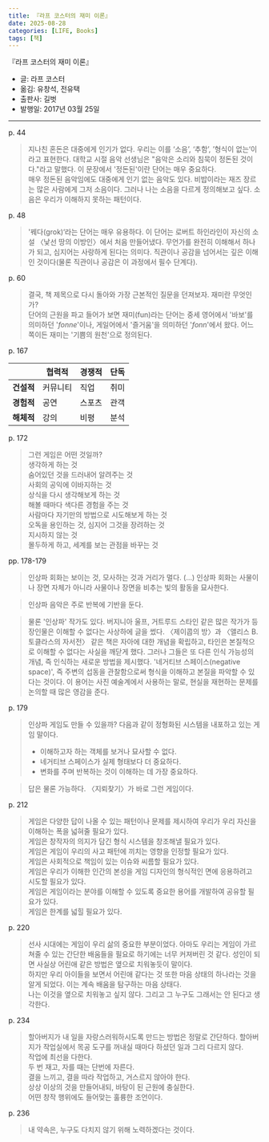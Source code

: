 ```yaml
---
title: 『라프 코스터의 재미 이론』
date: 2025-08-28
categories: [LIFE, Books]
tags: [책]
---
```



『라프 코스터의 재미 이론』
- 글: 라프 코스터
- 옮김: 유창석, 전유택
- 출판사: 길벗
- 발행일: 2017년 03월 25일


---

p. 44
> 지나친 혼돈은 대중에게 인기가 없다. 우리는 이를 ‘소음’, ‘추함’, ’형식이 없는‘이라고 표현한다. 대학교 시절 음악 선생님은 "음악은 소리와 침묵이 정돈된 것이다."라고 말했다. 이 문장에서 '정돈된'이란 단어는 매우 중요하다.  
> 매우 정돈된 음악임에도 대중에게 인기 없는 음악도 있다. 비밥이라는 재즈 장르는 많은 사람에게 그저 소음이다. 그러나 나는 소음을 다르게 정의해보고 싶다. 소음은 우리가 이해하지 못하는 패턴이다.


p. 48
> '꿰다(grok)‘라는 단어는 매우 유용하다. 이 단어는 로버트 하인라인이 자신의 소설 〈낯선 땅의 이방인〉에서 처음 만들어냈다. 무언가를 완전히 이해해서 하나가 되고, 심지어는 사랑하게 된다는 의미다. 직관이나 공감을 넘어서는 깊은 이해인 것이다(물론 직관이나 공감은 이 과정에서 필수 단계다).


p. 60
>결국, 책 제목으로 다시 돌아와 가장 근본적인 질문을 던져보자. 재미란 무엇인가?  
>단어의 근원을 파고 들어가 보면 재미(fun)라는 단어는 중세 영어에서 '바보'를 의미하던 '*fonne*'이나, 게일어에서 '즐거움'을 의미하던 '*fonn*'에서 왔다. 어느 쪽이든 재미는 '기쁨의 원천'으로 정의된다.


p. 167

|          | 협력적   | 경쟁적 | 단독   |
|----------|----------|--------|--------|
| **건설적** | 커뮤니티 | 직업   | 취미   |
| **경험적** | 공연     | 스포츠 | 관객   |
| **해체적** | 강의     | 비평   | 분석   |



p. 172
> 그런 게임은 어떤 것일까?  
> 생각하게 하는 것  
> 숨어있던 것을 드러내어 알려주는 것  
> 사회의 공익에 이바지하는 것  
> 상식을 다시 생각해보게 하는 것  
> 해볼 때마다 색다른 경험을 주는 것  
> 사람마다 자기만의 방법으로 시도해보게 하는 것  
> 오독을 용인하는 것, 심지어 그것을 장려하는 것  
> 지시하지 않는 것  
> 몰두하게 하고, 세계를 보는 관점을 바꾸는 것  


pp. 178-179
> 인상파 회화는 보이는 것, 모사하는 것과 거리가 멀다. (…) 인상파 회화는 사물이나 장면 자체가 아니라 사물이나 장면을 비추는 빛의 활동을 묘사한다.

> 인상파 음악은 주로 반복에 기반을 둔다.

> 물론 '인상파' 작가도 있다. 버지니아 울프, 거트루드 스타인 같은 많은 작가가 등장인물은 이해할 수 없다는 사상하에 글을 썼다. 〈제이콥의 방〉과 〈앨리스 B. 토클라스의 자서전〉 같은 책은 자아에 대한 개념을 확립하고, 타인은 본질적으로 이해할 수 없다는 사실을 깨닫게 했다. 그러나 그들은 또 다른 인식 가능성의 개념, 즉 인식하는 새로운 방법을 제시했다. '네거티브 스페이스(negative space)', 즉 주변의 섭동을 관찰함으로써 형식을 이해하고 본질을 파악할 수 있다는 것이다. 이 용어는 사진 예술계에서 사용하는 말로, 현실을 재현하는 문제를 논의할 때 많은 영감을 준다.


p. 179
> 인상파 게임도 만들 수 있을까? 다음과 같이 정형화된 시스템을 내포하고 있는 게임 말이다.  
> - 이해하고자 하는 객체를 보거나 묘사할 수 없다.  
> - 네거티브 스페이스가 실제 형태보다 더 중요하다.  
> - 변화를 주며 반복하는 것이 이해하는 데 가장 중요하다.

> 답은 물론 가능하다. 〈지뢰찾기〉가 바로 그런 게임이다.


p. 212
> 게임은 다양한 답이 나올 수 있는 패턴이나 문제를 제시하여 우리가 우리 자신을 이해하는 폭을 넓혀줄 필요가 있다.  
> 게임은 창작자의 의지가 담긴 형식 시스템을 창조해낼 필요가 있다.  
> 게임은 게임이 우리의 사고 패턴에 끼치는 영향을 인정할 필요가 있다.  
> 게임은 사회적으로 책임이 있는 이슈와 씨름할 필요가 있다.  
> 게임은 우리가 이해한 인간의 본성을 게임 디자인의 형식적인 면에 응용하려고 시도할 필요가 있다.  
> 게임은 게임이라는 분야를 이해할 수 있도록 중요한 용어를 개발하여 공유할 필요가 있다.  
> 게임은 한계를 넓힐 필요가 있다.  


p. 220
> 선사 시대에는 게임이 우리 삶의 중요한 부분이었다. 아마도 우리는 게임이 가르쳐줄 수 있는 간단한 배움들을 필요로 하기에는 너무 커져버린 것 같다. 성인이 되면 사실상 어린애 같은 방법은 옆으로 치워놓듯이 말이다.  
> 하지만 우리 아이들을 보면서 어린애 같다는 것 또한 마음 상태의 하나라는 것을 알게 되었다. 이는 계속 배움을 탐구하는 마음 상태다.  
> 나는 이것을 옆으로 치워놓고 싶지 않다. 그리고 그 누구도 그래서는 안 된다고 생각한다.


p. 234
> 할아버지가 내 일을 자랑스러워하시도록 만드는 방법은 정말로 간단하다. 할아버지가 작업실에서 목공 도구를 꺼내실 때마다 하셨던 일과 그리 다르지 않다.  
> 작업에 최선을 다한다.  
> 두 번 재고, 자를 때는 단번에 자른다.  
> 결을 느끼고, 결을 따라 작업하고, 거스르지 않아야 한다.  
> 상상 이상의 것을 만들어내되, 바탕이 된 근원에 충실한다.  
> 어떤 창작 행위에도 들어맞는 훌륭한 조언이다.


p. 236
> 내 약속은, 누구도 다치지 않기 위해 노력하겠다는 것이다.
